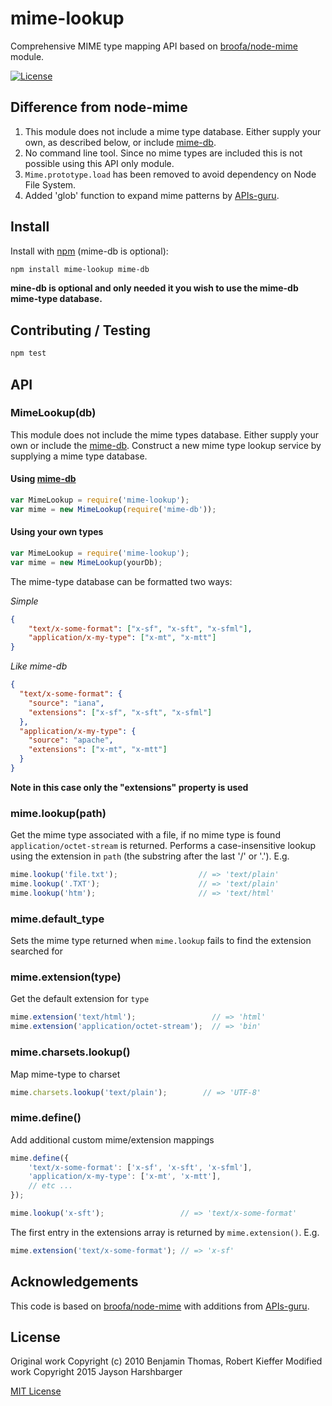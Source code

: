 # mime-lookup

Comprehensive MIME type mapping API based on [broofa/node-mime](https://github.com/APIs-guru/mime) module.

[![License](https://img.shields.io/badge/license-MIT-blue.svg)](https://github.com/Hypercubed/mime-lookup/blob/master/LICENSE)

## Difference from node-mime

1. This module does not include a mime type database.  Either supply your own, as described below, or include [mime-db](https://github.com/jshttp/mime-db).
2. No command line tool.  Since no mime types are included this is not possible using this API only module.
3. `Mime.prototype.load` has been removed to avoid dependency on Node File System.
4. Added 'glob' function to expand mime patterns by [APIs-guru](https://github.com/APIs-guru/node-mime).

## Install

Install with [npm](http://github.com/isaacs/npm) (mime-db is optional):

```bash
npm install mime-lookup mime-db
```

**mine-db is optional and only needed it you wish to use the mime-db mime-type database.**

## Contributing / Testing

```bash
npm test
```

## API

### MimeLookup(db)

This module does not include the mime types database.  Either supply your own or include the [mime-db](https://github.com/jshttp/mime-db).  Construct a new mime type lookup service by supplying a mime type database.

#### Using [mime-db](https://github.com/jshttp/mime-db)

```js
var MimeLookup = require('mime-lookup');
var mime = new MimeLookup(require('mime-db'));
```

#### Using your own types
```js
var MimeLookup = require('mime-lookup');
var mime = new MimeLookup(yourDb);
```

The mime-type database can be formatted two ways:

*Simple*
```json
{
    "text/x-some-format": ["x-sf", "x-sft", "x-sfml"],
    "application/x-my-type": ["x-mt", "x-mtt"]
}
```

*Like mime-db*
```json
{
  "text/x-some-format": {
    "source": "iana",
    "extensions": ["x-sf", "x-sft", "x-sfml"]
  },
  "application/x-my-type": {
    "source": "apache",
    "extensions": ["x-mt", "x-mtt"]
  }
}
```

**Note in this case only the "extensions" property is used**

### mime.lookup(path)

Get the mime type associated with a file, if no mime type is found `application/octet-stream` is returned. Performs a case-insensitive lookup using the extension in `path` (the substring after the last '/' or '.').  E.g.

```js
mime.lookup('file.txt');                  // => 'text/plain'
mime.lookup('.TXT');                      // => 'text/plain'
mime.lookup('htm');                       // => 'text/html'
```

### mime.default_type

Sets the mime type returned when `mime.lookup` fails to find the extension searched for

### mime.extension(type)
Get the default extension for `type`

```js
mime.extension('text/html');                 // => 'html'
mime.extension('application/octet-stream');  // => 'bin'
```

### mime.charsets.lookup()

Map mime-type to charset

```js
mime.charsets.lookup('text/plain');        // => 'UTF-8'
```

### mime.define()

Add additional custom mime/extension mappings

```js
mime.define({
    'text/x-some-format': ['x-sf', 'x-sft', 'x-sfml'],
    'application/x-my-type': ['x-mt', 'x-mtt'],
    // etc ...
});

mime.lookup('x-sft');                 // => 'text/x-some-format'
```

The first entry in the extensions array is returned by `mime.extension()`. E.g.

```js
mime.extension('text/x-some-format'); // => 'x-sf'
```

## Acknowledgements

This code is based on [broofa/node-mime](https://github.com/APIs-guru/mime) with additions from  [APIs-guru](https://github.com/APIs-guru/node-mime).

## License

Original work Copyright (c) 2010 Benjamin Thomas, Robert Kieffer
Modified work Copyright 2015 Jayson Harshbarger

[MIT License](https://github.com/Hypercubed/mime-lookup/blob/master/LICENSE)

